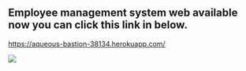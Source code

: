 <h2>Employee management system web available now you can click this link in below.</h2>
             
https://aqueous-bastion-38134.herokuapp.com/

<img src="![web](https://user-images.githubusercontent.com/89632301/192088912-7d665469-8eca-46ba-86d0-700e1e5a1f56.png)
">
